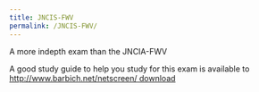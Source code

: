 ```yaml
---
title: JNCIS-FWV
permalink: /JNCIS-FWV/
---
```


A more indepth exam than the JNCIA-FWV

A good study guide to help you study for this exam is available to [<http://www.barbich.net/netscreen/> download](/http://www.barbich.net/netscreen/_download "wikilink")